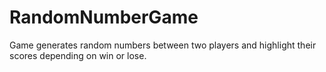 # RandomNumberGame
 Game generates random numbers between two players and highlight their scores depending on win or lose.
